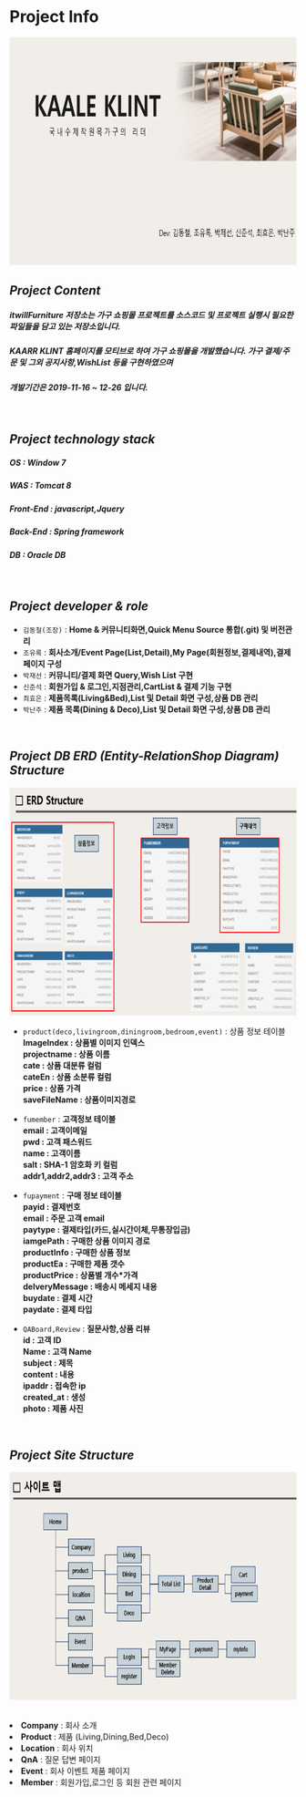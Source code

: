 <h1><b>Project Info</b></h1>

<img src="/githubimage/projectMain.png" width="850px" height="400px"></img><br/>

*Project Content*
----------------------
<h5>itwillFurniture 저장소는 가구 쇼핑몰 프로젝트를 소스코드 및 프로젝트 실행시 필요한 파일들을 담고 있는 저장소입니다.</h5>
<h5>KAARR KLINT 홈페이지를 모티브로 하여 가구 쇼핑몰을 개발했습니다. 가구 결제/주문 및 그외 공지사항,WishList 등을 구현하였으며 </h5>
<h5>개발기간은 2019-11-16 ~ 12-26 입니다.</h5>
<br/>

*Project technology stack*
-------------------------
<h5>OS : Window 7 </h5>
<h5>WAS : Tomcat 8 </h5>
<h5>Front-End : javascript,Jquery</h5>
<h5>Back-End : Spring framework</h5>
<h5>DB : Oracle DB</h5>
<br/>


*Project developer & role*
----------------------------
* <code>김동철(조장)</code> : <b>Home & 커뮤니티화면,Quick Menu Source 통합(.git) 및 버전관리</b>
* <code>조유록</code> : <b>회사소개/Event Page(List,Detail),My Page(회원정보,결제내역),결제 페이지 구성</b>
* <code>박재선</code> : <b>커뮤니티/결제 화면 Query,Wish List 구현</b>
* <code>신준석</code> : <b>회원가입 & 로그인,지점관리,CartList & 결제 기능 구현</b>
* <code>최효은</code> : <b>제품목록(Living&Bed),List 및 Detail 화면 구성,상품 DB 관리</b>
* <code>박난주</code> : <b>제품 목록(Dining & Deco),List 및 Detail 화면 구성,상품 DB 관리</b>
<br/>


*Project DB ERD (Entity-RelationShop Diagram) Structure*
----------------------------

<img src="/githubimage/projectERD.png" width="850px" height="400px"></img><br/>

* <code>product(deco,livingroom,diningroom,bedroom,event)</code> : 상품 정보 테이블<br/>
<b>ImageIndex : 상품별 이미지 인덱스</b><br/>
<b>projectname : 상품 이름</b><br/>
<b>cate : 상품 대분류 컬럼</b><br/>
<b>cateEn : 상품 소분류 컬럼</b><br/>
<b>price : 상품 가격</b><br/>
<b>saveFileName : 상품이미지경로</b><br>

* <code>fumember</code> : <b>고객정보 테이블</b><br/>
<b>email : 고객이메일</b><br>
<b>pwd : 고객 패스워드</b><br>
<b>name : 고객이름</b><br>
<b>salt : SHA-1 암호화 키 컬럼</b><br>
<b>addr1,addr2,addr3 : 고객 주소</b><br>

* <code>fupayment</code> : <b>구매 정보 테이블</b><br/>
<b>payid : 결제번호</b><br>
<b>email : 주문 고객 email</b><br>
<b>paytype : 결제타입(카드,실시간이체,무통장입금)</b><br>
<b>iamgePath : 구매한 상품 이미지 경로 </b><br>
<b>productInfo : 구매한 상품 정보</b><br>
<b>productEa : 구매한 제품 갯수</b><br>
<b>productPrice : 상품별 개수*가격 </b><br>
<b>delveryMessage : 배송시 메세지 내용</b><br>
<b>buydate : 결제 시간 </b><br>
<b>paydate : 결제 타입</b><br>

* <code>QABoard,Review</code> : <b>질문사항,상품 리뷰</b><br/>
<b>id : 고객 ID </b><br>
<b>Name : 고객 Name</b><br>
<b>subject : 제목</b><br>
<b>content : 내용</b><br>
<b>ipaddr : 접속한 ip</b><br>
<b>created_at : 생성</b><br>
<b>photo : 제품 사진</b><br>
<br/>


*Project Site Structure*
----------------------------

<img src="/githubimage/projectSite.png" width="850px" height="400px"></img><br/><br/>

<li><b>Company</b> : 회사 소개</li>
<li><b>Product</b> : 제품 (Living,Dining,Bed,Deco)</li>
<li><b>Location</b> : 회사 위치</li>
<li><b>QnA</b> : 질문 답변 페이지</li>
<li><b>Event</b> : 회사 이벤트 제품 페이지</li>
<li><b>Member</b> : 회원가입,로그인 등 회원 관련 페이지</li>




